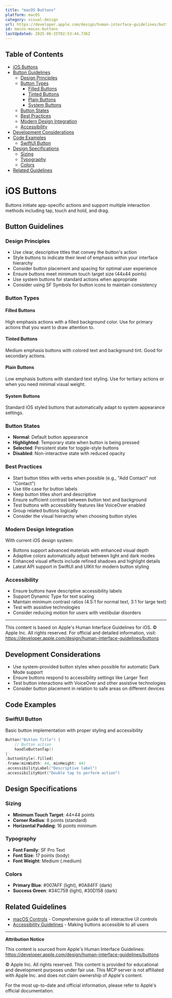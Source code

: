 ```yaml
---
title: "macOS Buttons"
platform: macOS
category: visual-design
url: https://developer.apple.com/design/human-interface-guidelines/buttons
id: macos-macos-buttons
lastUpdated: 2025-06-25T02:53:44.736Z
---
```

## Table of Contents

- [iOS Buttons](#ios-buttons)
- [Button Guidelines](#button-guidelines)
  - [Design Principles](#design-principles)
  - [Button Types](#button-types)
    - [Filled Buttons](#filled-buttons)
    - [Tinted Buttons  ](#tinted-buttons-)
    - [Plain Buttons](#plain-buttons)
    - [System Buttons](#system-buttons)
  - [Button States](#button-states)
  - [Best Practices](#best-practices)
  - [Modern Design Integration](#modern-design-integration)
  - [Accessibility](#accessibility)
- [Development Considerations](#development-considerations)
- [Code Examples](#code-examples)
  - [SwiftUI Button](#swiftui-button)
- [Design Specifications](#design-specifications)
  - [Sizing](#sizing)
  - [Typography](#typography)
  - [Colors](#colors)
- [Related Guidelines](#related-guidelines)

# iOS Buttons

Buttons initiate app-specific actions and support multiple interaction methods including tap, touch and hold, and drag.

## Button Guidelines

### Design Principles
- Use clear, descriptive titles that convey the button's action
- Style buttons to indicate their level of emphasis within your interface hierarchy
- Consider button placement and spacing for optimal user experience
- Ensure buttons meet minimum touch target size (44x44 points)
- Use system buttons for standard actions when appropriate
- Consider using SF Symbols for button icons to maintain consistency

### Button Types

#### Filled Buttons
High emphasis actions with a filled background color. Use for primary actions that you want to draw attention to.

#### Tinted Buttons  
Medium emphasis buttons with colored text and background tint. Good for secondary actions.

#### Plain Buttons
Low emphasis buttons with standard text styling. Use for tertiary actions or when you need minimal visual weight.

#### System Buttons
Standard iOS styled buttons that automatically adapt to system appearance settings.

### Button States
- **Normal**: Default button appearance
- **Highlighted**: Temporary state when button is being pressed
- **Selected**: Persistent state for toggle-style buttons
- **Disabled**: Non-interactive state with reduced opacity

### Best Practices
- Start button titles with verbs when possible (e.g., "Add Contact" not "Contact")
- Use title case for button labels
- Keep button titles short and descriptive
- Ensure sufficient contrast between button text and background
- Test buttons with accessibility features like VoiceOver enabled
- Group related buttons logically
- Consider the visual hierarchy when choosing button styles

### Modern Design Integration
With current iOS design system:
- Buttons support advanced materials with enhanced visual depth
- Adaptive colors automatically adjust between light and dark modes
- Enhanced visual effects include refined shadows and highlight details
- Latest API support in SwiftUI and UIKit for modern button styling

### Accessibility
- Ensure buttons have descriptive accessibility labels
- Support Dynamic Type for text scaling
- Maintain minimum contrast ratios (4.5:1 for normal text, 3:1 for large text)
- Test with assistive technologies
- Consider reducing motion for users with vestibular disorders

---

This content is based on Apple's Human Interface Guidelines for iOS.
© Apple Inc. All rights reserved. For official and detailed information, visit:
https://developer.apple.com/design/human-interface-guidelines/buttons

## Development Considerations

- Use system-provided button styles when possible for automatic Dark Mode support
- Ensure buttons respond to accessibility settings like Larger Text
- Test button interactions with VoiceOver and other assistive technologies
- Consider button placement in relation to safe areas on different devices


## Code Examples

### SwiftUI Button

Basic button implementation with proper styling and accessibility

```swift
Button("Button Title") {
    // Button action
    handleButtonTap()
}
.buttonStyle(.filled)
.frame(minWidth: 44, minHeight: 44)
.accessibilityLabel("Descriptive label")
.accessibilityHint("Double tap to perform action")
```



## Design Specifications

### Sizing

- **Minimum Touch Target**: 44×44 points
- **Corner Radius**: 8 points (standard)
- **Horizontal Padding**: 16 points minimum

### Typography

- **Font Family**: SF Pro Text
- **Font Size**: 17 points (body)
- **Font Weight**: Medium (.medium)

### Colors

- **Primary Blue**: #007AFF (light), #0A84FF (dark)
- **Success Green**: #34C759 (light), #30D158 (dark)



## Related Guidelines

- [macOS Controls](https://developer.apple.com/design/human-interface-guidelines/controls) - Comprehensive guide to all interactive UI controls
- [Accessibility Guidelines](https://developer.apple.com/design/human-interface-guidelines/accessibility) - Making buttons accessible to all users

---

**Attribution Notice**

This content is sourced from Apple's Human Interface Guidelines: https://developer.apple.com/design/human-interface-guidelines/buttons

© Apple Inc. All rights reserved. This content is provided for educational and development purposes under fair use. This MCP server is not affiliated with Apple Inc. and does not claim ownership of Apple's content.

For the most up-to-date and official information, please refer to Apple's official documentation.
